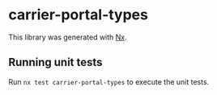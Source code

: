 # carrier-portal-types

This library was generated with [Nx](https://nx.dev).

## Running unit tests

Run `nx test carrier-portal-types` to execute the unit tests.
